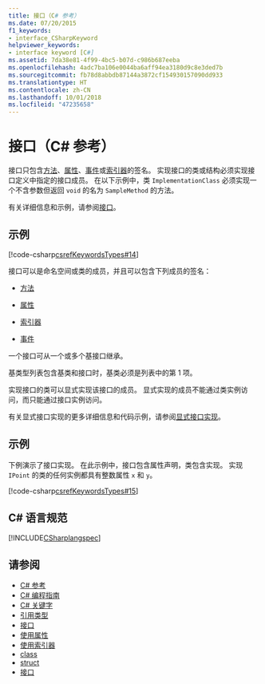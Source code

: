 ```yaml
---
title: 接口（C# 参考）
ms.date: 07/20/2015
f1_keywords:
- interface_CSharpKeyword
helpviewer_keywords:
- interface keyword [C#]
ms.assetid: 7da38e81-4f99-4bc5-b07d-c986b687eeba
ms.openlocfilehash: 4adc7ba106e0044ba6aff94ea3180d9c8e3ded7b
ms.sourcegitcommit: fb78d8abbdb87144a3872cf154930157090dd933
ms.translationtype: HT
ms.contentlocale: zh-CN
ms.lasthandoff: 10/01/2018
ms.locfileid: "47235658"
---
```

# <a name="interface-c-reference"></a>接口（C# 参考）

接口只包含[方法](../../programming-guide/classes-and-structs/methods.md)、[属性](../../programming-guide/classes-and-structs/properties.md)、[事件](../../programming-guide/events/index.md)或[索引器](../../programming-guide/indexers/index.md)的签名。 实现接口的类或结构必须实现接口定义中指定的接口成员。 在以下示例中，类 `ImplementationClass` 必须实现一个不含参数但返回 `void` 的名为 `SampleMethod` 的方法。

有关详细信息和示例，请参阅[接口](../../programming-guide/interfaces/index.md)。

## <a name="example"></a>示例

[!code-csharp[csrefKeywordsTypes#14](~/samples/snippets/csharp/VS_Snippets_VBCSharp/csrefKeywordsTypes/CS/keywordsTypes.cs#14)]

接口可以是命名空间或类的成员，并且可以包含下列成员的签名：

- [方法](../../programming-guide/classes-and-structs/methods.md)

- [属性](../../programming-guide/classes-and-structs/using-properties.md)

- [索引器](../../programming-guide/indexers/using-indexers.md)

- [事件](event.md)

一个接口可从一个或多个基接口继承。

基类型列表包含基类和接口时，基类必须是列表中的第 1 项。

实现接口的类可以显式实现该接口的成员。 显式实现的成员不能通过类实例访问，而只能通过接口实例访问。

有关显式接口实现的更多详细信息和代码示例，请参阅[显式接口实现](../../programming-guide/interfaces/explicit-interface-implementation.md)。

## <a name="example"></a>示例

下例演示了接口实现。 在此示例中，接口包含属性声明，类包含实现。 实现 `IPoint` 的类的任何实例都具有整数属性 `x` 和 `y`。

[!code-csharp[csrefKeywordsTypes#15](~/samples/snippets/csharp/VS_Snippets_VBCSharp/csrefKeywordsTypes/CS/keywordsTypes.cs#15)]

## <a name="c-language-specification"></a>C# 语言规范

[!INCLUDE[CSharplangspec](~/includes/csharplangspec-md.md)]

## <a name="see-also"></a>请参阅

- [C# 参考](../../../csharp/language-reference/index.md)  
- [C# 编程指南](../../programming-guide/index.md)  
- [C# 关键字](index.md)  
- [引用类型](reference-types.md)  
- [接口](../../programming-guide/interfaces/index.md)  
- [使用属性](../../programming-guide/classes-and-structs/using-properties.md)  
- [使用索引器](../../programming-guide/indexers/using-indexers.md)  
- [class](class.md)  
- [struct](struct.md)  
- [接口](../../programming-guide/interfaces/index.md)
